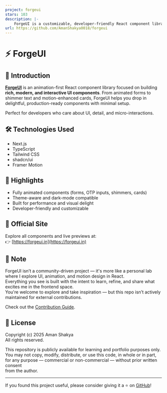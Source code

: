 ```yaml
---
project: forgeui
stars: 103
description: |-
    ForgeUI is a customizable, developer-friendly React component library, enabling rapid UI development with modern design, seamless integration, and reusable components tailored for modern web projects.
url: https://github.com/AmanShakya0018/forgeui
---
```


# ⚡ ForgeUI

## 📖 Introduction

[**ForgeUI**](https://forgeui.in) is an animation-first React component library focused on building **rich, modern, and interactive UI components**. From animated forms to shimmer text and motion-enhanced cards, ForgeUI helps you drop in delightful, production-ready components with minimal setup.

Perfect for developers who care about UI, detail, and micro-interactions.

## 🛠️ Technologies Used

- Next.js
- TypeScript
- Tailwind CSS
- shadcn/ui
- Framer Motion

## 🌟 Highlights

- Fully animated components (forms, OTP inputs, shimmers, cards)
- Theme-aware and dark-mode compatible
- Built for performance and visual delight
- Developer-friendly and customizable

## 🔗 Official Site

Explore all components and live previews at:  
👉 [https://forgeui.in](https://forgeui.in)

## 🧪 Note

ForgeUI isn’t a community-driven project — it's more like a personal lab where I explore UI, animation, and motion design in React.  
Everything you see is built with the intent to learn, refine, and share what excites me in the frontend space.  
You're welcome to explore and take inspiration — but this repo isn’t actively maintained for external contributions.

Check out the [Contribution Guide](./CONTRIBUTING.md).

## 📜 License

Copyright (c) 2025 Aman Shakya  
All rights reserved.

This repository is publicly available for learning and portfolio purposes only.  
You may not copy, modify, distribute, or use this code, in whole or in part,  
for any purpose — commercial or non-commercial — without prior written consent  
from the author.

---

If you found this project useful, please consider giving it a ⭐ on [GitHub](https://github.com/AmanShakya0018/forgeui)!

